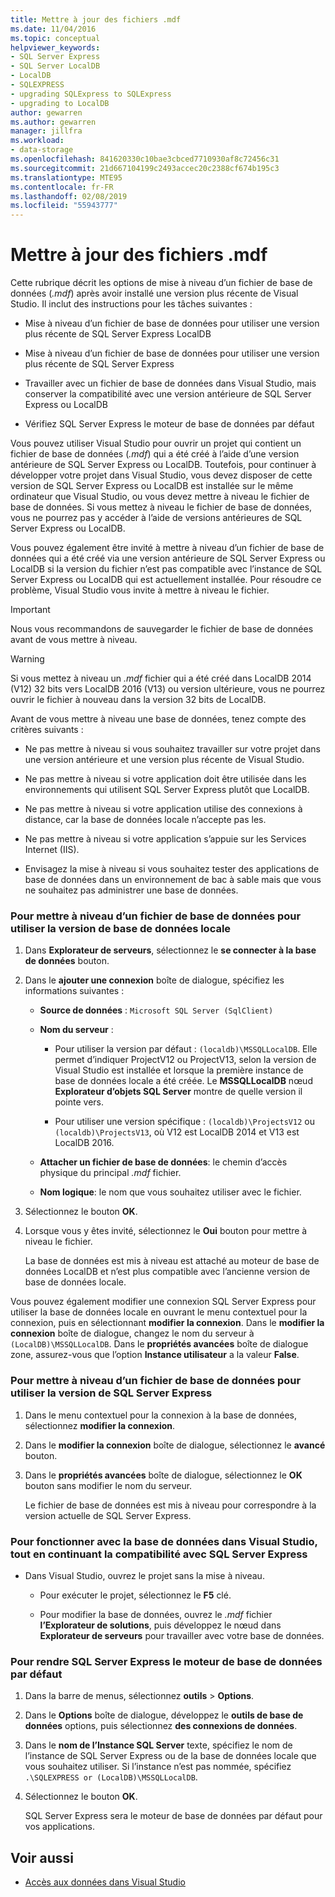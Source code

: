 ```yaml
---
title: Mettre à jour des fichiers .mdf
ms.date: 11/04/2016
ms.topic: conceptual
helpviewer_keywords:
- SQL Server Express
- SQL Server LocalDB
- LocalDB
- SQLEXPRESS
- upgrading SQLExpress to SQLExpress
- upgrading to LocalDB
author: gewarren
ms.author: gewarren
manager: jillfra
ms.workload:
- data-storage
ms.openlocfilehash: 841620330c10bae3cbced7710930af8c72456c31
ms.sourcegitcommit: 21d667104199c2493accec20c2388cf674b195c3
ms.translationtype: MTE95
ms.contentlocale: fr-FR
ms.lasthandoff: 02/08/2019
ms.locfileid: "55943777"
---
```

# <a name="upgrade-mdf-files"></a>Mettre à jour des fichiers .mdf

Cette rubrique décrit les options de mise à niveau d’un fichier de base de données (*.mdf*) après avoir installé une version plus récente de Visual Studio. Il inclut des instructions pour les tâches suivantes :

- Mise à niveau d’un fichier de base de données pour utiliser une version plus récente de SQL Server Express LocalDB

- Mise à niveau d’un fichier de base de données pour utiliser une version plus récente de SQL Server Express

- Travailler avec un fichier de base de données dans Visual Studio, mais conserver la compatibilité avec une version antérieure de SQL Server Express ou LocalDB

- Vérifiez SQL Server Express le moteur de base de données par défaut

Vous pouvez utiliser Visual Studio pour ouvrir un projet qui contient un fichier de base de données (*.mdf*) qui a été créé à l’aide d’une version antérieure de SQL Server Express ou LocalDB. Toutefois, pour continuer à développer votre projet dans Visual Studio, vous devez disposer de cette version de SQL Server Express ou LocalDB est installée sur le même ordinateur que Visual Studio, ou vous devez mettre à niveau le fichier de base de données. Si vous mettez à niveau le fichier de base de données, vous ne pourrez pas y accéder à l’aide de versions antérieures de SQL Server Express ou LocalDB.

Vous pouvez également être invité à mettre à niveau d’un fichier de base de données qui a été créé via une version antérieure de SQL Server Express ou LocalDB si la version du fichier n’est pas compatible avec l’instance de SQL Server Express ou LocalDB qui est actuellement installée. Pour résoudre ce problème, Visual Studio vous invite à mettre à niveau le fichier.

> [!IMPORTANT]
> Nous vous recommandons de sauvegarder le fichier de base de données avant de vous mettre à niveau.

> [!WARNING]
> Si vous mettez à niveau un *.mdf* fichier qui a été créé dans LocalDB 2014 (V12) 32 bits vers LocalDB 2016 (V13) ou version ultérieure, vous ne pourrez ouvrir le fichier à nouveau dans la version 32 bits de LocalDB.

Avant de vous mettre à niveau une base de données, tenez compte des critères suivants :

-   Ne pas mettre à niveau si vous souhaitez travailler sur votre projet dans une version antérieure et une version plus récente de Visual Studio.

-   Ne pas mettre à niveau si votre application doit être utilisée dans les environnements qui utilisent SQL Server Express plutôt que LocalDB.

-   Ne pas mettre à niveau si votre application utilise des connexions à distance, car la base de données locale n’accepte pas les.

-   Ne pas mettre à niveau si votre application s’appuie sur les Services Internet (IIS).

-   Envisagez la mise à niveau si vous souhaitez tester des applications de base de données dans un environnement de bac à sable mais que vous ne souhaitez pas administrer une base de données.

### <a name="to-upgrade-a-database-file-to-use-the-localdb-version"></a>Pour mettre à niveau d’un fichier de base de données pour utiliser la version de base de données locale

1.  Dans **Explorateur de serveurs**, sélectionnez le **se connecter à la base de données** bouton.

2.  Dans le **ajouter une connexion** boîte de dialogue, spécifiez les informations suivantes :

    -   **Source de données** : `Microsoft SQL Server (SqlClient)`

    -   **Nom du serveur** :

        -   Pour utiliser la version par défaut : `(localdb)\MSSQLLocalDB`.  Elle permet d’indiquer ProjectV12 ou ProjectV13, selon la version de Visual Studio est installée et lorsque la première instance de base de données locale a été créée. Le **MSSQLLocalDB** nœud **Explorateur d’objets SQL Server** montre de quelle version il pointe vers.

        -   Pour utiliser une version spécifique : `(localdb)\ProjectsV12` ou `(localdb)\ProjectsV13`, où V12 est LocalDB 2014 et V13 est LocalDB 2016.

    -   **Attacher un fichier de base de données**: le chemin d’accès physique du principal *.mdf* fichier.

    -   **Nom logique**: le nom que vous souhaitez utiliser avec le fichier.

3.  Sélectionnez le bouton **OK**.

4.  Lorsque vous y êtes invité, sélectionnez le **Oui** bouton pour mettre à niveau le fichier.

    La base de données est mis à niveau est attaché au moteur de base de données LocalDB et n’est plus compatible avec l’ancienne version de base de données locale.

Vous pouvez également modifier une connexion SQL Server Express pour utiliser la base de données locale en ouvrant le menu contextuel pour la connexion, puis en sélectionnant **modifier la connexion**. Dans le **modifier la connexion** boîte de dialogue, changez le nom du serveur à `(LocalDB)\MSSQLLocalDB`. Dans le **propriétés avancées** boîte de dialogue zone, assurez-vous que l’option **Instance utilisateur** a la valeur **False**.

### <a name="to-upgrade-a-database-file-to-use-the-sql-server-express-version"></a>Pour mettre à niveau d’un fichier de base de données pour utiliser la version de SQL Server Express

1.  Dans le menu contextuel pour la connexion à la base de données, sélectionnez **modifier la connexion**.

2.  Dans le **modifier la connexion** boîte de dialogue, sélectionnez le **avancé** bouton.

3.  Dans le **propriétés avancées** boîte de dialogue, sélectionnez le **OK** bouton sans modifier le nom du serveur.

    Le fichier de base de données est mis à niveau pour correspondre à la version actuelle de SQL Server Express.

### <a name="to-work-with-the-database-in-visual-studio-but-retain-compatibility-with-sql-server-express"></a>Pour fonctionner avec la base de données dans Visual Studio, tout en continuant la compatibilité avec SQL Server Express

-   Dans Visual Studio, ouvrez le projet sans la mise à niveau.

    -   Pour exécuter le projet, sélectionnez le **F5** clé.

    -   Pour modifier la base de données, ouvrez le *.mdf* fichier **l’Explorateur de solutions**, puis développez le nœud dans **Explorateur de serveurs** pour travailler avec votre base de données.

### <a name="to-make-sql-server-express-the-default-database-engine"></a>Pour rendre SQL Server Express le moteur de base de données par défaut

1.  Dans la barre de menus, sélectionnez **outils** > **Options**.

2.  Dans le **Options** boîte de dialogue, développez le **outils de base de données** options, puis sélectionnez **des connexions de données**.

3.  Dans le **nom de l’Instance SQL Server** texte, spécifiez le nom de l’instance de SQL Server Express ou de la base de données locale que vous souhaitez utiliser. Si l’instance n’est pas nommée, spécifiez `.\SQLEXPRESS or (LocalDB)\MSSQLLocalDB`.

4.  Sélectionnez le bouton **OK**.

    SQL Server Express sera le moteur de base de données par défaut pour vos applications.

## <a name="see-also"></a>Voir aussi

- [Accès aux données dans Visual Studio](accessing-data-in-visual-studio.md)
